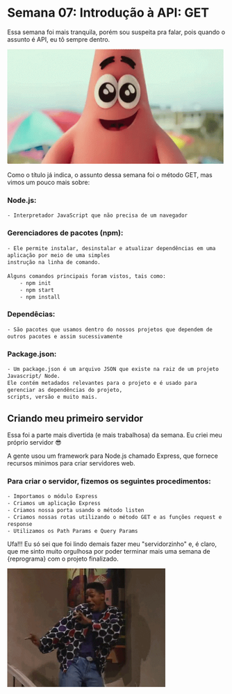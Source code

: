 # Semana 07: Introdução à API: GET

Essa semana foi mais tranquila, porém sou suspeita pra falar, pois quando o assunto é API, eu tô sempre dentro.

![gif "shy"](img/shy.gif)

Como o título já indica, o assunto dessa semana foi o método GET, mas vimos um pouco mais sobre:

### Node.js:
	- Interpretador JavaScript que não precisa de um navegador

### Gerenciadores de pacotes (npm):
	- Ele permite instalar, desinstalar e atualizar dependências em uma aplicação por meio de uma simples
	instrução na linha de comando. 

	Alguns comandos principais foram vistos, tais como:
		- npm init
		- npm start
		- npm install
	
### Dependêcias:
	- São pacotes que usamos dentro do nossos projetos que dependem de outros pacotes e assim sucessivamente

### Package.json:
	- Um package.json é um arquivo JSON que existe na raiz de um projeto Javascript/ Node. 
	Ele contém metadados relevantes para o projeto e é usado para gerenciar as dependências do projeto,
	scripts, versão e muito mais.


## Criando meu primeiro servidor

Essa foi a parte mais divertida (e mais trabalhosa) da semana. Eu criei meu próprio servidor :sunglasses:

A gente usou um framework para Node.js chamado Express, que fornece recursos minimos para criar servidores web. 

### Para criar o servidor, fizemos os seguintes procedimentos:
	- Importamos o módulo Express
	- Criamos um aplicação Express
	- Criamos nossa porta usando o método listen
	- Criamos nossas rotas utilizando o método GET e as funções request e response
	- Utilizamos os Path Params e Query Params

Ufa!!! 
Eu só sei que foi lindo demais fazer meu "servidorzinho" e, é claro, que me sinto muito orgulhosa por poder terminar mais uma semana de {reprograma} com o projeto finalizado.

![gif "happy"](img/happy.gif)



